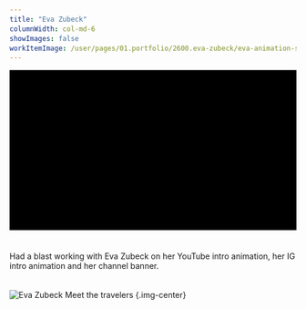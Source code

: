 ```yaml
---
title: "Eva Zubeck"
columnWidth: col-md-6
showImages: false
workItemImage: /user/pages/01.portfolio/2600.eva-zubeck/eva-animation-small.webp
---
```


![Eva Zubeck Intro](eva-animation.gif)
<br>
<br>
<br>
Had a blast working with Eva Zubeck on her YouTube intro animation, her IG intro animation and her channel banner.
<br>
<br>
<br>
![Eva Zubeck Meet the travelers](meet-the-travelers.gif?resize=auto,500) {.img-center}
